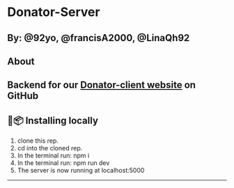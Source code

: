 
# Donator-Server

By: @92yo, @francisA2000, @LinaQh92
---

## About 

Backend for our [Donator-client website](https://github.com/FACN8/Donator) on GitHub
---

## :floppy_disk::package: Installing locally 

1. clone this rep.
2. cd into the cloned rep.
3. In the terminal run: npm i
4. In the terminal run: npm run dev
5. The server is now running at localhost:5000

---

